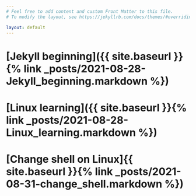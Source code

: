 ```yaml
---
# Feel free to add content and custom Front Matter to this file.
# To modify the layout, see https://jekyllrb.com/docs/themes/#overriding-theme-defaults

layout: default
---
```


# [Jekyll beginning]({{ site.baseurl }}{% link _posts/2021-08-28-Jekyll_beginning.markdown %})



# [Linux learning]({{ site.baseurl }}{% link _posts/2021-08-28-Linux_learning.markdown %})

# [Change shell on Linux]{{ site.baseurl }}{% link _posts/2021-08-31-change_shell.markdown %})

